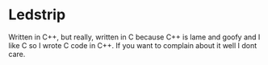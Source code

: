 
# Ledstrip

Written in C++, but really, written in C because C++ is lame and goofy and I like C so I wrote C
code in C++. If you want to complain about it well I dont care.
